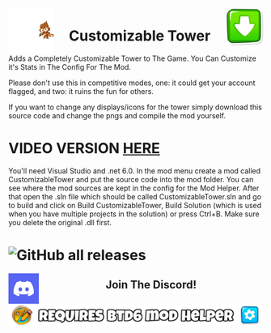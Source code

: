<a href="https://github.com/DarkTerraYT/CustomizableTower/releases/latest/download/CustomizableTower.dll">
    <img align="left" alt="Icon" height="90" src="Icon.png">
    <img align="right" alt="Download" height="75" src="https://raw.githubusercontent.com/gurrenm3/BTD-Mod-Helper/master/BloonsTD6%20Mod%20Helper/Resources/DownloadBtn.png">
</a>

<h1 align="center">Customizable Tower</h1>

Adds a Completely Customizable Tower to The Game. You Can Customize it's Stats in The Config For The Mod.

Please don't use this in competitive modes, one: it could get your account flagged, and two: it ruins the fun for others.

If you want to change any displays/icons for the tower simply download this source code and change the pngs and compile the mod yourself. 
# VIDEO VERSION [HERE](https://www.youtube.com/watch?v=ART9acrIMgU)

You'll need Visual Studio and .net 6.0. In the mod menu create a mod called CustomizableTower and put the source code into the mod folder.
You can see where the mod sources are kept in the config for the Mod Helper.
After that open the .sln file which should be called CustomizableTower.sln and go to build and click on Build CustomizableTower, Build Solution (which is used when you have multiple projects in the solution) or press Ctrl+B.
Make sure you delete the original .dll first. 

<h1 aling="left"><img alt="GitHub all releases" height="25" src="https://img.shields.io/github/downloads/DarkTerraYT/CustomizableTower/total?label=Total%20Dowloads"></h1>

<a href="https://discord.gg/xegnVEBRuE">
    <img align="left" alt="Discord" height = "60" src="discord.png">
</a>
<h2 align="center"> Join The Discord!</h2>

[![Requires BTD6 Mod Helper](https://raw.githubusercontent.com/gurrenm3/BTD-Mod-Helper/master/banner.png)](https://github.com/gurrenm3/BTD-Mod-Helper#readme)
